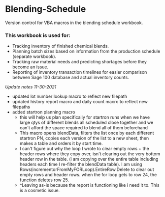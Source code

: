 # Blending-Schedule
Version control for VBA macros in the blending schedule workbook.


### This workbook is used for:
 - Tracking inventory of finished chemical blends.
 - Planning batch sizes based on information from the production schedule (separate workbook).
 - Tracking raw material needs and predicting shortages before they become an issue.
 - Reporting of inventory transaction timelines for easier comparison between Sage 100 database and actual inventory counts.







*Update notes 11-30-2021*
 - updated lot number lookup macro to reflect new filepath
 - updated history report macro and daily count macro to reflect new filepaths
 - added startron planning macro
     - this will help us plan specifically for startron runs when we have large qtys of different blends all scheduled close together and we can't afford the space required to blend all of them beforehand 
   	 - This macro opens blendData, filters the list once by each different startron PN, copies each version of the list to a new sheet, then makes a table and orders it by start time.
   	 - I can't figure out why the loop I wrote to clear empty rows + the header rows where they copy over, isn't clearing out the very bottom header row in the table. (i am copying over the entire table including headers each time I re-filter the blendData table). I am using Rows(incrementorFromMyFORLoop).EntireRow.Delete to clear out empty rows and header rows. when the for loop gets to row 24, the function deletes row 25.
   	 - ^Leaving as-is because the report is functioning like i need it to. This is a cosmetic issue.
